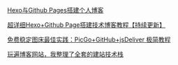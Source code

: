 [Hexo与Github Pages搭建个人博客](https://blog.csdn.net/five0918/article/details/77922752)

[超详细Hexo+Github Page搭建技术博客教程【持续更新】](https://segmentfault.com/a/1190000017986794)

[免费稳定图床最佳实践：PicGo+GitHub+jsDeliver 极简教程](https://www.cnblogs.com/huayonglun/p/14333211.html)

[玩遍博客网站，我整理了全套的建站技术栈](https://www.cnblogs.com/yulir/p/14331567.html)